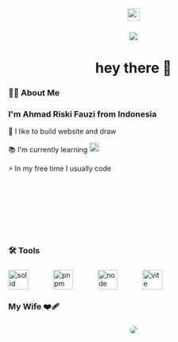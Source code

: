 ###

<div align="center">
  <!--<img src="https://img.shields.io/static/v1?message=LinkedIn&logo=linkedin&label=&color=0077B5&logoColor=white&labelColor=&style=for-the-badge" height="25" alt="linkedin logo"  />-->
  <a href="https://youtube.com/@riski-dev">
  <img src="https://img.shields.io/static/v1?message=Youtube&logo=youtube&label=&color=FF0000&logoColor=white&labelColor=&style=for-the-badge" height="25" alt="youtube logo"  />
  </a>
</div>

###

<div align="center">
  <img src="https://visitor-badge.laobi.icu/badge?page_id=maurodesouza.maurodesouza&"  />
</div>

###

<h1 align="center">hey there 👋</h1>

###

<h3 align="left">👩‍💻  About Me</h3>

###

<div style="margin-bottom: 10em;">
  <h3>I'm Ahmad Riski Fauzi from Indonesia</h3>
  
  <p>🔭 I like to build website and draw</p>
  <p>📚 I'm currently learning <img src="https://cdn.jsdelivr.net/gh/devicons/devicon@latest/icons/solidjs/solidjs-original.svg" height="20" alt="solid logo"/></p>
  <p>⚡ In my free time I usually code</p>
</div>

###

<h3 align="left">🛠 Tools</h3>

###


<div align="left" style="
  display: flex;
  gap: 50px;
">
  <img src="https://cdn.jsdelivr.net/gh/devicons/devicon@latest/icons/solidjs/solidjs-original.svg" height="40" alt="solid logo"/>
  <img src="https://cdn.jsdelivr.net/gh/devicons/devicon@latest/icons/pnpm/pnpm-original.svg" height="40" alt="pnpm logo"/>
  <img src="https://cdn.jsdelivr.net/gh/devicons/devicon@latest/icons/nodejs/nodejs-original.svg" height="40" alt="node logo"  />
  <img src="https://cdn.jsdelivr.net/gh/devicons/devicon@latest/icons/vitejs/vitejs-original.svg" height="40" alt="vite logo"/>
</div>


  
          
          

###

<h3 align="left">My Wife ❤‍🩹</h3>

###

<div align="center">
  <img src="https://s3.zerochan.net/240/38/34/3486738.avif" style="border-radius: 2em;"/>
</div>

###
